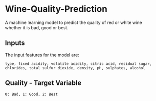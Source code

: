 # Wine-Quality-Prediction
A machine learning model to predict the quality of red or white wine whether it is bad, good or best.

## Inputs 
The input features for the model are: 

`
type, fixed acidity, volatile acidity, citric acid, residual sugar, chlorides, total sulfur dioxide, density, pH, sulphates, alcohol
`


## Quality - Target Variable
`
0: Bad, 1: Good, 2: Best
`
